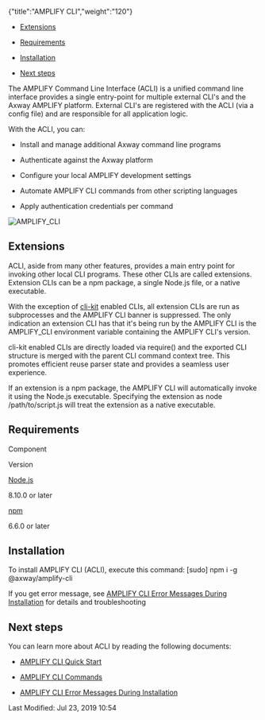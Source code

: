 {"title":"AMPLIFY CLI","weight":"120"}

* [Extensions](#Extensions)

* [Requirements](#Requirements)

* [Installation](#Installation)

* [Next steps](#Nextsteps)


The AMPLIFY Command Line Interface (ACLI) is a unified command line interface provides a single entry-point for multiple external CLI's and the Axway AMPLIFY platform. External CLI's are registered with the ACLI (via a config file) and are responsible for all application logic.

With the ACLI, you can:

* Install and manage additional Axway command line programs

* Authenticate against the Axway platform

* Configure your local AMPLIFY development settings

* Automate AMPLIFY CLI commands from other scripting languages

* Apply authentication credentials per command


![AMPLIFY_CLI](/Images/appc/download/attachments/58726425/AMPLIFY_CLI.png)

## Extensions

ACLI, aside from many other features, provides a main entry point for invoking other local CLI programs. These other CLIs are called extensions. Extension CLIs can be a npm package, a single Node.js file, or a native executable.

With the exception of [cli-kit](https://github.com/cb1kenobi/cli-kit) enabled CLIs, all extension CLIs are run as subprocesses and the AMPLIFY CLI banner is suppressed. The only indication an extension CLI has that it's being run by the AMPLIFY CLI is the AMPLIFY\_CLI environment variable containing the AMPLIFY CLI's version.

cli-kit enabled CLIs are directly loaded via require() and the exported CLI structure is merged with the parent CLI command context tree. This promotes efficient reuse parser state and provides a seamless user experience.

If an extension is a npm package, the AMPLIFY CLI will automatically invoke it using the Node.js executable. Specifying the extension as node /path/to/script.js will treat the extension as a native executable.

## Requirements

Component

Version

[Node.js](https://nodejs.org/en/)

8.10.0 or later

[npm](https://www.npmjs.com/)

6.6.0 or later

## Installation

To install AMPLIFY CLI (ACLI), execute this command: \[sudo\] npm i -g @axway/amplify-cli

If you get error message, see [AMPLIFY CLI Error Messages During Installation](/docs/appc/AMPLIFY_CLI/AMPLIFY_CLI_Error_Messages_During_Installation/) for details and troubleshooting

## Next steps

You can learn more about ACLI by reading the following documents:

* [AMPLIFY CLI Quick Start](/docs/appc/AMPLIFY_CLI/AMPLIFY_CLI_Quick_Start/)

* [AMPLIFY CLI Commands](/docs/appc/AMPLIFY_CLI/AMPLIFY_CLI_Commands/)

* [AMPLIFY CLI Error Messages During Installation](/docs/appc/AMPLIFY_CLI/AMPLIFY_CLI_Error_Messages_During_Installation/)


Last Modified: Jul 23, 2019 10:54
